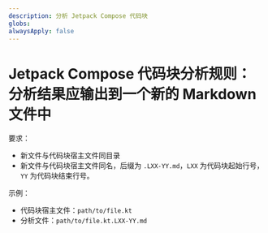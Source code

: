 ```yaml
---
description: 分析 Jetpack Compose 代码块
globs: 
alwaysApply: false
---
```

# Jetpack Compose 代码块分析规则：分析结果应输出到一个新的 Markdown 文件中

要求：

- 新文件与代码块宿主文件同目录
- 新文件与代码块宿主文件同名，后缀为 `.LXX-YY.md`，`LXX` 为代码块起始行号，`YY` 为代码块结束行号。

示例：

- 代码块宿主文件：`path/to/file.kt`
- 分析文件：`path/to/file.kt.LXX-YY.md`
